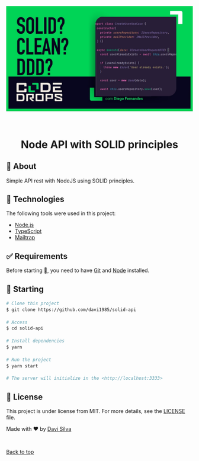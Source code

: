 <div align="center" id="top">
  <img src="./assets/solid.jpg" alt="Solid Api" />

&#xa0;

</div>

<h1 align="center">Node API with SOLID principles</h1>

## :dart: About

Simple API rest with NodeJS using SOLID principles.

## :rocket: Technologies

The following tools were used in this project:

- [Node.js](https://nodejs.org/en/)
- [TypeScript](https://www.typescriptlang.org/)
- [Mailtrap](https://mailtrap.io/)

## :white_check_mark: Requirements

Before starting :checkered_flag:, you need to have [Git](https://git-scm.com) and [Node](https://nodejs.org/en/) installed.

## :checkered_flag: Starting

```bash
# Clone this project
$ git clone https://github.com/davi1985/solid-api

# Access
$ cd solid-api

# Install dependencies
$ yarn

# Run the project
$ yarn start

# The server will initialize in the <http://localhost:3333>
```

## :memo: License

This project is under license from MIT. For more details, see the [LICENSE](LICENSE.md) file.

Made with :heart: by <a href="https://github.com/davi1985" target="_blank">Davi Silva</a>

&#xa0;

<a href="#top">Back to top</a>
